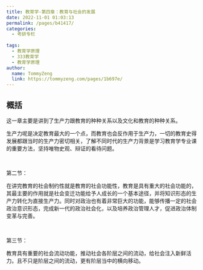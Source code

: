 ```yaml
---
title: 教育学-第四章：教育与社会的发展
date: 2022-11-01 01:03:13
permalink: /pages/b41417/
categories:
  - 考研专栏
  
tags:
  - 教育学原理
  - 333教育学
  - 教育学原理
author: 
  name: TommyZeng
  link: https://tommyzeng.com/pages/1b697e/
---
```


## 概括
这一章主要是讲到了生产力跟教育的种种关系以及文化和教育的种种关系。

生产力呢是决定教育最大的一个点，而教育也会反作用于生产力，一切的教育史得发展都跟当时的生产力密切相关，了解不同时代的生产力背景是学习教育学专业课的重要方法，坚持唯物史观、辩证的看待问题。

<!-- more -->

<br>

第二节：

在讲完教育的社会制约性就是教育的社会功能性，教育是具有重大的社会功能的，其最主要的作用就是社会变迁功能给予人成长的一个基本途径，并将知识形态的生产力转化为直接生产力。同时对政治也有着非常巨大的功能，能够传播一定的社会政治意识形态，完成新一代的政治社会化，以及培养政治管理人才，促进政治体制变革与完善。

<br>

第三节：

教育具有重要的社会流动功能，推动社会各阶层之间的流动，给社会注入新鲜活力。且不只是阶层之间的流动，更有阶层当中的横向移动。

